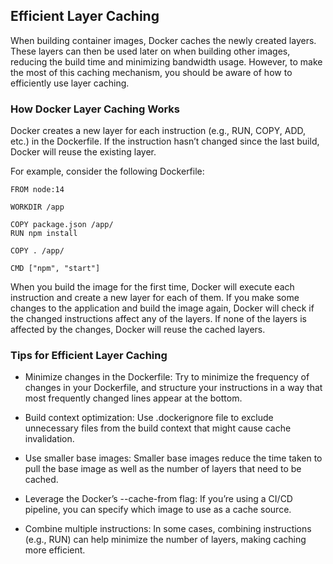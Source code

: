 ## Efficient Layer Caching
When building container images, Docker caches the newly created layers. These layers can then be used later on when building other images, reducing the build time and minimizing bandwidth usage. However, to make the most of this caching mechanism, you should be aware of how to efficiently use layer caching.

### How Docker Layer Caching Works
Docker creates a new layer for each instruction (e.g., RUN, COPY, ADD, etc.) in the Dockerfile. If the instruction hasn’t changed since the last build, Docker will reuse the existing layer.

For example, consider the following Dockerfile:
```
FROM node:14

WORKDIR /app

COPY package.json /app/
RUN npm install

COPY . /app/

CMD ["npm", "start"]
```
When you build the image for the first time, Docker will execute each instruction and create a new layer for each of them. If you make some changes to the application and build the image again, Docker will check if the changed instructions affect any of the layers. If none of the layers is affected by the changes, Docker will reuse the cached layers.

### Tips for Efficient Layer Caching
- Minimize changes in the Dockerfile: Try to minimize the frequency of changes in your Dockerfile, and structure your instructions in a way that most frequently changed lines appear at the bottom.

- Build context optimization: Use .dockerignore file to exclude unnecessary files from the build context that might cause cache invalidation.

- Use smaller base images: Smaller base images reduce the time taken to pull the base image as well as the number of layers that need to be cached.

- Leverage the Docker’s --cache-from flag: If you’re using a CI/CD pipeline, you can specify which image to use as a cache source.

- Combine multiple instructions: In some cases, combining instructions (e.g., RUN) can help minimize the number of layers, making caching more efficient.

